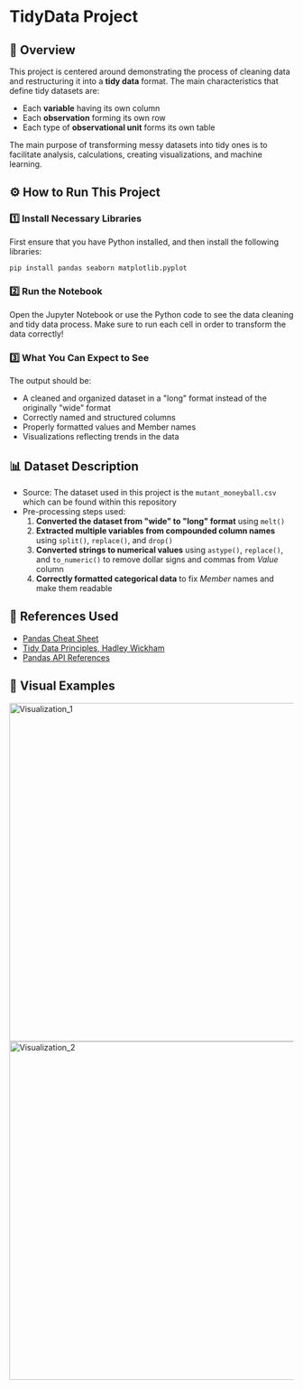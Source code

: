 # TidyData Project
## 📌 Overview
This project is centered around demonstrating the process of cleaning data and restructuring it into a **tidy data** format. The main characteristics that define tidy datasets are:
- Each **variable** having its own column
- Each **observation** forming its own row
- Each type of **observational unit** forms its own table

The main purpose of transforming messy datasets into tidy ones is to facilitate analysis, calculations, creating visualizations, and machine learning.

## ⚙️ How to Run This Project
### 1️⃣ Install Necessary Libraries
First ensure that you have Python installed, and then install the following libraries:
```bash
pip install pandas seaborn matplotlib.pyplot
```
### 2️⃣ Run the Notebook
Open the Jupyter Notebook or use the Python code to see the data cleaning and tidy data process. Make sure to run each cell in order to transform the data correctly!
### 3️⃣ What You Can Expect to See
The output should be:
- A cleaned and organized dataset in a "long" format instead of the originally "wide" format
- Correctly named and structured columns
- Properly formatted values and Member names
- Visualizations reflecting trends in the data

## 📊 Dataset Description
- Source: The dataset used in this project is the `mutant_moneyball.csv` which can be found within this repository
- Pre-processing steps used:
  1. **Converted the dataset from "wide" to "long" format** using  `melt()`
  2. **Extracted multiple variables from compounded column names** using `split()`, `replace()`, and `drop()`
  3. **Converted strings to numerical values** using `astype()`, `replace()`, and `to_numeric()` to remove dollar signs and commas from *Value* column
  4. **Correctly formatted categorical data** to fix *Member* names and make them readable
 
## 📑 References Used
- [Pandas Cheat Sheet](https://pandas.pydata.org/Pandas_Cheat_Sheet.pdf)
- [Tidy Data Principles, Hadley Wickham](https://vita.had.co.nz/papers/tidy-data.pdf)
- [Pandas API References](https://pandas.pydata.org/docs/reference/general_functions.html)

## 📸 Visual Examples
<img width="600" alt="Visualization_1" src="https://github.com/user-attachments/assets/cfba349f-92fc-4004-81dd-82d3ed8ba1a9" />
<img width="600" alt="Visualization_2" src="https://github.com/user-attachments/assets/66b5188c-0925-42e2-bf70-16ac085fa6c3" />



  
